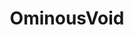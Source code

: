 ---
layout: home
title: OminousVoid
tags: [ov, server]
pageClass: ov
footer: false

hero:
  name: "OminousVoid.net"
  tagline: "Особенный Minecraft сервер, где обитают <span style='color: #AA0000;'>паранормальные существа</span>"
  image:
    src: /logo/ov.png
    alt: OminousVoid
  actions:
    - theme: alt
      text: Информация для подключения
      link: /ov/about
    - theme: alt
      text: Правила Minecraft
      link: /ov/rules
    - theme: alt
      text: Discord
      link: https://discord.gg/8C6kYDGaUX

features:
  - title: <span class='emoji'>︎𒄆</span> Стабильность
    details: "Проект нацелен на обеспечение стабильности работы сервера и безопасности пребывания на нём."
  - title: <span class='emoji'>︎𒄆</span> Возможность изучения
    details: "Мы поощряем деятельность, направленную на познание природы явлений, происходящих на сервере."
  - title: <span class='emoji'>︎𒄃</span> Собственная история
    details: "Игроки могут лицезреть продвижение сюжета на сервере, при этом предсказывая и разбирая его."
---